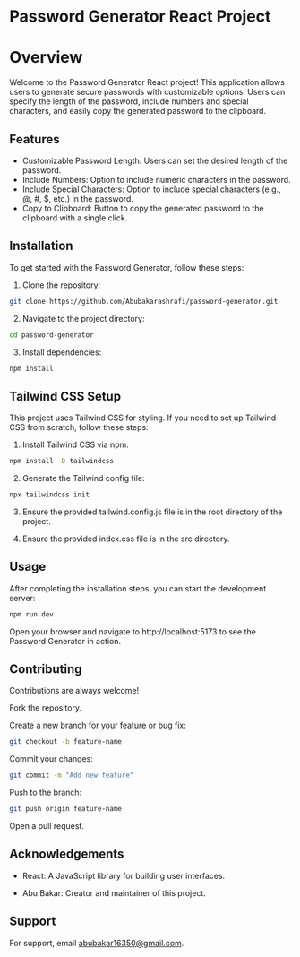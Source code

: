 
# Password Generator React Project

# Overview

Welcome to the Password Generator React project! This application allows users to generate secure passwords with customizable options. Users can specify the length of the password, include numbers and special characters, and easily copy the generated password to the clipboard.



## Features

- Customizable Password Length: Users can set the desired length of the password.
- Include Numbers: Option to include numeric    characters in the password.
- Include Special Characters: Option to include special characters (e.g., @, #, $, etc.) in the password.
- Copy to Clipboard: Button to copy the generated password to the clipboard with a single click.





## Installation

To get started with the Password Generator, follow these steps:

1. Clone the repository:

```bash
git clone https://github.com/Abubakarashrafi/password-generator.git
```
2. Navigate to the project directory:
```bash
cd password-generator
```
3. Install dependencies:
```bash
npm install
```

## Tailwind CSS Setup

This project uses Tailwind CSS for styling. If you need to set up Tailwind CSS from scratch, follow these steps:

1. Install Tailwind CSS via npm:
```bash
npm install -D tailwindcss
```

2. Generate the Tailwind config file:
```bash
npx tailwindcss init
```

3. Ensure the provided tailwind.config.js file is in the root directory of the project.

4. Ensure the provided index.css file is in the src directory.

    
## Usage

After completing the installation steps, you can start the development server:

```bash
npm run dev
```
Open your browser and navigate to http://localhost:5173 to see the Password Generator in action.


## Contributing

Contributions are always welcome!

Fork the repository.

Create a new branch for your feature or bug fix:

```bash
git checkout -b feature-name
```

Commit your changes:

```bash
git commit -m "Add new feature"
```

Push to the branch:
```bash
git push origin feature-name
```

Open a pull request.
## Acknowledgements

 - React: A JavaScript library for building user interfaces.

- Abu Bakar: Creator and maintainer of this project.
## Support

For support, email abubakar16350@gmail.com.

